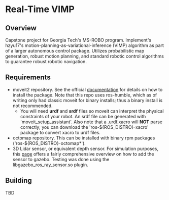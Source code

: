 # Real-Time VIMP
## Overview
Capstone project for Georgia Tech's MS-ROBO program. Implement's hzyu17's motion-planning-as-variational-inference (VIMP) algorithm as part of a larger autonomous control package. Utilizes probabilistic map generation, robust motion planning, and standard robotic control algorithms to guarantee robust robotic navigation.
## Requirements
 - moveit2 repository. See the official [documentation](https://moveit.picknik.ai/main/doc/tutorials/getting_started/getting_started.html) for details on how to install the package. Note that this repo uses ros-humble, which as of writing only had classic moveit for binary installs; thus a binary install is not recommended.
   * You will need **urdf** and **srdf** files so moveit can interpret the physical constraints of your robot. An srdf file can be generated with 'moveit\_setup\_assistant'. Also note that a .urdf.xacro will **NOT** parse correctly; you can download the 'ros-${ROS\_DISTRO}-xacro' package to convert xacro to urdf files.
 - octomap repository. This can be installed with binary rpm packages ('ros-${ROS\_DISTRO}-octomap\*').
 - 3D Lidar sensor, or equivalent depth sensor. For simulation purposes, this [page](https://www.cplusgears.com/lesson-5-adding-a-lidar.html) offers a fairly comprehensive overview on how to add the sensor to gazebo. Testing was done using the libgazebo\_ros\_ray\_sensor.so plugin.
## Building
TBD
